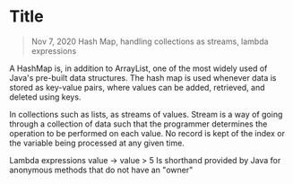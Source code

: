 # Title

> Nov 7, 2020
> Hash Map, handling collections as streams, lambda expressions 

A HashMap is, in addition to ArrayList, one of the most widely used of Java's pre-built data structures. The hash map is used whenever data is stored as key-value pairs, where values can be added, retrieved, and deleted using keys.

In collections such as lists, as streams of values. Stream is a way of going through a collection of data such that the programmer determines the operation to be performed on each value. No record is kept of the index or the variable being processed at any given time.

Lambda expressions
value -> value > 5
Is shorthand provided by Java for anonymous methods that do not have an "owner"